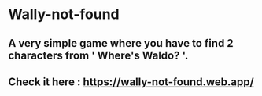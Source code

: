 # Wally-not-found
## A very simple game where you have to find 2 characters from ' Where's Waldo? '.
## Check it here : https://wally-not-found.web.app/
